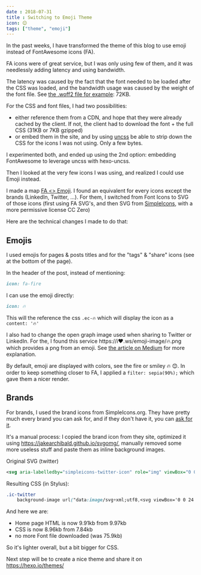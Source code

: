 ```yaml
---
date : 2018-07-31
title : Switching to Emoji Theme
icon: 😊
tags: ["theme", "emoji"]
---
```


In the past weeks, I have transformed the theme of this blog to use emoji instead of FontAwesome icons (FA).

FA icons were of great service, but I was only using few of them, and it was needlessly adding latency and using bandwidth.

The latency was caused by the fact that the font needed to be loaded after the CSS was loaded, and the bandwidth usage was caused by the weight of the font file. See [the .woff2 file for example](https://github.com/tomap/tpi2.eu/blob/975f9a247fff11d360085b0ef971f88e01f889df/themes/anodyne/source/fonts/fontawesome-webfont.woff2): 72KB.

For the CSS and font files, I had two possibilities:

* either reference them from a CDN, and hope that they were already cached by the client. If not, the client had to download the font + the full CSS (31KB or 7KB gzipped)
* or embed them in the site, and by using [uncss](https://github.com/uncss/uncss) be able to strip down the CSS for the icons I was not using. Only a few bytes.

I experimented both, and ended up using the 2nd option: embedding FontAwesome to leverage uncss with hexo-uncss.

Then I looked at the very few icons I was using, and realized I could use Emoji instead.

I made a map [FA <> Emoji](https://github.com/tomap/tpi2.eu/blob/0fe8e130dffd87a1d9e631637ddfb99b03f1d5d0/FontAwesomeToUnicode.md). I found an equivalent for every icons except the brands (LinkedIn, Twitter, ...). For them, I switched from Font Icons to SVG of those icons (first using FA SVG's, and then SVG from [SimpleIcons](https://simpleicons.org/), with a more permissive license CC Zero)

Here are the technical changes I made to do that:

## Emojis

I used emojis for pages & posts titles and for the "tags" & "share" icons (see at the bottom of the page).

In the header of the post, instead of mentioning:

```md
icon: fa-fire
```

I can use the emoji directly:

```md
icon: 🔥
```

This will the reference the css `.ec-🔥` which will display the icon as a `content: '🔥'`

I also had to change the open graph image used when sharing to Twitter or LinkedIn. For the, I found this service https://i❤️.ws/emoji-image/🔥.png which provides a png from an emoji. See [the article on Medium](https://medium.com/@Emoji_Domains/free-emoji-image-generator-api-c0b7eaefa586) for more explanation.

By default, emoji are displayed with colors, see the fire or smiley 🔥 😊.
In order to keep something closer to FA, I applied a `filter: sepia(90%);` which gave them a nicer render.

## Brands

For brands, I used the brand icons from SimpleIcons.org. They have pretty much every brand you can ask for, and if they don't have it, you can [ask for it](https://github.com/simple-icons/simple-icons/issues/625#issuecomment-361242420).

It's a manual process: I copied the brand icon from they site, optimized it using https://jakearchibald.github.io/svgomg/, manually removed some more useless stuff and paste them as inline background images.

Original SVG (twitter)

```svg
<svg aria-labelledby="simpleicons-twitter-icon" role="img" viewBox="0 0 24 24" xmlns="http://www.w3.org/2000/svg"><title id="simpleicons-twitter-icon">Twitter icon</title><path d="M23.954 4.569c-.885.389-1.83.654-2.825.775 1.014-.611 1.794-1.574 2.163-2.723-.951.555-2.005.959-3.127 1.184-.896-.959-2.173-1.559-3.591-1.559-2.717 0-4.92 2.203-4.92 4.917 0 .39.045.765.127 1.124C7.691 8.094 4.066 6.13 1.64 3.161c-.427.722-.666 1.561-.666 2.475 0 1.71.87 3.213 2.188 4.096-.807-.026-1.566-.248-2.228-.616v.061c0 2.385 1.693 4.374 3.946 4.827-.413.111-.849.171-1.296.171-.314 0-.615-.03-.916-.086.631 1.953 2.445 3.377 4.604 3.417-1.68 1.319-3.809 2.105-6.102 2.105-.39 0-.779-.023-1.17-.067 2.189 1.394 4.768 2.209 7.557 2.209 9.054 0 13.999-7.496 13.999-13.986 0-.209 0-.42-.015-.63.961-.689 1.8-1.56 2.46-2.548l-.047-.02z"/></svg>
```

Resulting CSS (in Stylus):

```css
.ic-twitter
    background-image url("data:image/svg+xml;utf8,<svg viewBox='0 0 24 24' xmlns='http://www.w3.org/2000/svg'><path d='M23.954 4.569c-.885.389-1.83.654-2.825.775 1.014-.611 1.794-1.574 2.163-2.723-.951.555-2.005.959-3.127 1.184-.896-.959-2.173-1.559-3.591-1.559-2.717 0-4.92 2.203-4.92 4.917 0 .39.045.765.127 1.124C7.691 8.094 4.066 6.13 1.64 3.161c-.427.722-.666 1.561-.666 2.475 0 1.71.87 3.213 2.188 4.096a4.9044 4.9044 0 0 1-2.228-.616v.061c0 2.385 1.693 4.374 3.946 4.827a4.9631 4.9631 0 0 1-2.212.085c.631 1.953 2.445 3.377 4.604 3.417-1.68 1.319-3.809 2.105-6.102 2.105-.39 0-.779-.023-1.17-.067 2.189 1.394 4.768 2.209 7.557 2.209 9.054 0 13.999-7.496 13.999-13.986 0-.209 0-.42-.015-.63.961-.689 1.8-1.56 2.46-2.548l-.047-.02z'/></svg>")
```

And here we are:

* Home page HTML is now 9.91kb from 9.97kb
* CSS is now 8.96kb from 7.84kb
* no more Font file downloaded (was 75.9kb)

So it's lighter overall, but a bit bigger for CSS.

Next step will be to create a nice theme and share it on https://hexo.io/themes/
